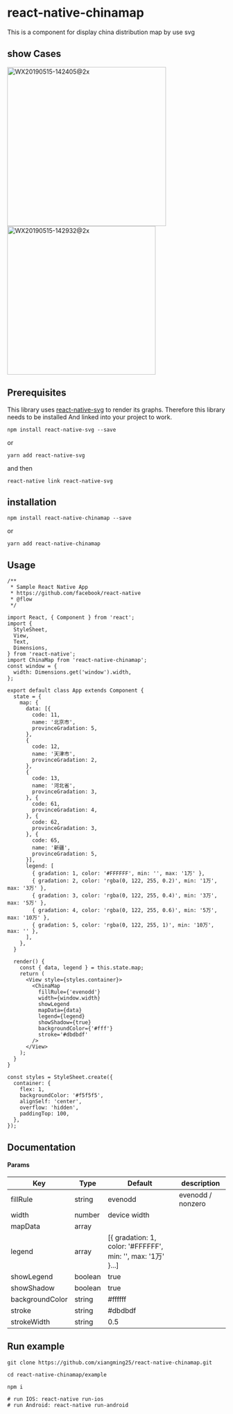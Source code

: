 # react-native-chinamap
This is a component for display china distribution map by use svg

## show Cases
<img width="366" alt="WX20190515-142405@2x" src="https://user-images.githubusercontent.com/7913751/57752923-43fe3180-771d-11e9-8560-ab6de87d8a84.png">
<img width="342" alt="WX20190515-142932@2x" src="https://user-images.githubusercontent.com/7913751/57753147-e7e7dd00-771d-11e9-80f1-4fc90d5b4be4.png">

## Prerequisites
This library uses [react-native-svg](https://github.com/react-native-community/react-native-svg) to render its graphs. Therefore this library needs to be installed And linked into your project to work.

`npm install react-native-svg --save`

or

`yarn add react-native-svg`

and then

`react-native link react-native-svg`

## installation
`npm install react-native-chinamap --save`

or

`yarn add react-native-chinamap`

## Usage
```
/**
 * Sample React Native App
 * https://github.com/facebook/react-native
 * @flow
 */

import React, { Component } from 'react';
import {
  StyleSheet,
  View,
  Text,
  Dimensions,
} from 'react-native';
import ChinaMap from 'react-native-chinamap';
const window = {
  width: Dimensions.get('window').width,
};

export default class App extends Component {
  state = {
    map: {
      data: [{
        code: 11,
        name: '北京市',
        provinceGradation: 5,
      },
      {
        code: 12,
        name: '天津市',
        provinceGradation: 2,
      },
      {
        code: 13,
        name: '河北省',
        provinceGradation: 3,
      }, {
        code: 61,
        provinceGradation: 4,
      }, {
        code: 62,
        provinceGradation: 3,
      }, {
        code: 65,
        name: '新疆',
        provinceGradation: 5,
      }],
      legend: [
        { gradation: 1, color: '#FFFFFF', min: '', max: '1万' },
        { gradation: 2, color: 'rgba(0, 122, 255, 0.2)', min: '1万', max: '3万' },
        { gradation: 3, color: 'rgba(0, 122, 255, 0.4)', min: '3万', max: '5万' },
        { gradation: 4, color: 'rgba(0, 122, 255, 0.6)', min: '5万', max: '10万' },
        { gradation: 5, color: 'rgba(0, 122, 255, 1)', min: '10万', max: '' },
      ],
    },
  }

  render() {
    const { data, legend } = this.state.map;
    return (
      <View style={styles.container}>
        <ChinaMap
          fillRule={'evenodd'}
          width={window.width}
          showLegend
          mapData={data}
          legend={legend}
          showShadow={true}
          backgroundColor={'#fff'}
          stroke='#dbdbdf'
        />
      </View>
    );
  }
}

const styles = StyleSheet.create({
  container: {
    flex: 1,
    backgroundColor: '#f5f5f5',
    alignSelf: 'center',
    overflow: 'hidden',
    paddingTop: 100,
  },
});

```

## Documentation
#### Params
Key | Type | Default | description
---|---|---|---
fillRule | string | evenodd | evenodd / nonzero
width | number | device width
mapData | array
legend | array | [{ gradation: 1, color: '#FFFFFF', min: '', max: '1万' }...]
showLegend | boolean | true
showShadow | boolean | true
backgroundColor | string | #ffffff
stroke | string | #dbdbdf
strokeWidth | string | 0.5

## Run example
```
git clone https://github.com/xiangming25/react-native-chinamap.git

cd react-native-chinamap/example

npm i

# run IOS: react-native run-ios
# run Android: react-native run-android
```